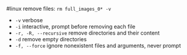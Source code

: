 #linux 
remove files: `rm full_images_0* -v`
- `-v`  verbose
- `-i` interactive, prompt before removing each file
- `-r, -R, --recursive` remove directories and their content
- `-d`   remove empty directories
- `-f, --force`  ignore nonexistent files and arguments, never prompt 